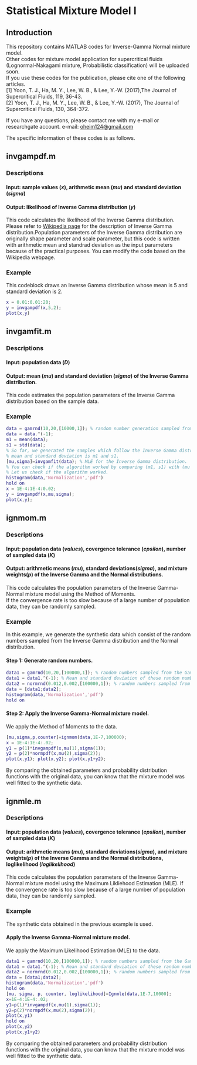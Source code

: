 # Statistical Mixture Model I
## Introduction
This repository contains MATLAB codes for Inverse-Gamma Normal mixture model.  
Other codes for mixture model application for supercritical fluids (Lognormal-Nakagami mixture, Probabilistic classification) will be uploaded soon.  
If you use these codes for the publication, please cite one of the following articles.  
[1] Yoon, T. J., Ha, M. Y., Lee, W. B., & Lee, Y.-W. (2017),The Journal of Supercritical Fluids, 119, 36-43.  
[2] Yoon, T. J., Ha, M. Y., Lee, W. B., & Lee, Y.-W. (2017), The Journal of Supercritical Fluids, 130, 364-372.  

If you have any questions, please contact me with my e-mail or researchgate account.
e-mail: oheim124@gmail.com

The specific information of these codes is as follows.

## invgampdf.m
### Descriptions
#### Input: sample values (*x*), arithmetic mean (*mu*) and standard deviation (*sigma*)
#### Output: likelihood of Inverse Gamma distribution (*y*)  
This code calculates the likelihood of the Inverse Gamma distribution. Please refer to [Wikipedia page](https://en.wikipedia.org/wiki/Inverse-gamma_distribution "Wikipedia") for the description of Inverse Gamma distribution.Population parameters of the Inverse Gamma distribution are originally shape parameter and scale parameter, but this code is written with arithmetic mean and standrad deviation as the input parameters because of the practical purposes. You can modify the code based on the Wikipedia webpage.  
### Example
This codeblock draws an Inverse Gamma distribution whose mean is 5 and standard deviation is 2.  
```MATLAB
x = 0.01:0.01:20;
y = invgampdf(x,5,2);
plot(x,y)
```

## invgamfit.m
### Descriptions
#### Input: population data (*D*)
#### Output: mean (*mu*) and standard deviation (*sigma*) of the Inverse Gamma distribution.
This code estimates the population parameters of the Inverse Gamma distribution based on the sample data.
### Example
```MATLAB
data = gamrnd(10,20,[10000,1]); % random number generation sampled from the Gamma distribution
data = data.^(-1);
m1 = mean(data);
s1 = std(data);
% So far, we generated the samples which follow the Inverse Gamma distribution whose arithmetic 
% mean and standard deviation is m1 and s1.
[mu,sigma]=invgamfit(data); % MLE for the Inverse Gamma distribution.
% You can check if the algorithm worked by comparing (m1, s1) with (mu and sigma)
% Let us check if the algorithm worked.
histogram(data,'Normalization','pdf')
hold on
x = 1E-4:1E-4:0.02;
y = invgampdf(x,mu,sigma);
plot(x,y);
```

## ignmom.m
### Descriptions
#### Input: population data (*values*), covergence tolerance (*epsilon*), number of sampled data (*K*)
#### Output: arithmetic means (*mu*), standard deviations(*sigma*), and mixture weights(*p*) of the Inverse Gamma and the Normal distributions. 
This code calculates the population parameters of the Inverse Gamma-Normal mixture model using the Method of Moments.  
If the convergence rate is too slow because of a large number of population data, they can be randomly sampled.

### Example
In this example, we generate the synthetic data which consist of the random numbers sampled from the Inverse Gamma distribution and the Normal distribution.
#### Step 1: Generate random numbers.
```MATLAB
data1 = gamrnd(10,20,[100000,1]); % random numbers sampled from the Gamma distribution
data1 = data1.^(-1); % Mean and standard deviation of these random numbers are 0.0055 and 0.0020, respectively.
data2 = normrnd(0.012,0.002,[100000,1]); % random numbers sampled from the Normal distribution
data = [data1;data2];
histogram(data,'Normalization','pdf')
hold on
```
#### Step 2: Apply the Inverse Gamma-Normal mixture model.
We apply the Method of Moments to the data.
```MATLAB
[mu,sigma,p,counter]=ignmom(data,1E-7,100000);
x = 1E-4:1E-4:.02; 
y1 = p(1)*invgampdf(x,mu(1),sigma(1));
y2 = p(2)*normpdf(x,mu(2),sigma(2));
plot(x,y1); plot(x,y2); plot(x,y1+y2);
```
By comparing the obtained parameters and probability distribution functions with the original data, you can know that the mixture model was well fitted to the synthetic data.
## ignmle.m
### Descriptions
#### Input: population data (*values*), covergence tolerance (*epsilon*), number of sampled data (*K*)
#### Output: arithmetic means (*mu*), standard deviations(*sigma*), and mixture weights(*p*) of the Inverse Gamma and the Normal distributions, loglikelihood (*loglikelihood*)
This code calculates the population parameters of the Inverse Gamma-Normal mixture model using the Maximum Likliehood Estimation (MLE). If the convergence rate is too slow because of a large number of population data, they can be randomly sampled.

### Example
The synthetic data obtained in the previous example is used.
#### Apply the Inverse Gamma-Normal mixture model.
We apply the Maximum Likelihood Estimation (MLE) to the data.
```MATLAB
data1 = gamrnd(10,20,[100000,1]); % random numbers sampled from the Gamma distribution
data1 = data1.^(-1); % Mean and standard deviation of these random numbers are 0.0055 and 0.0020, respectively.
data2 = normrnd(0.012,0.002,[100000,1]); % random numbers sampled from the Normal distribution
data = [data1;data2];
histogram(data,'Normalization','pdf')
hold on
[mu, sigma, p, counter, loglikelihood]=Ignmle(data,1E-7,10000);
x=1E-4:1E-4:.02;
y1=p(1)*invgampdf(x,mu(1),sigma(1));
y2=p(2)*normpdf(x,mu(2),sigma(2));
plot(x,y1)
hold on
plot(x,y2)
plot(x,y1+y2)
```
By comparing the obtained parameters and probability distribution functions with the original data, you can know that the mixture model was well fitted to the synthetic data.
